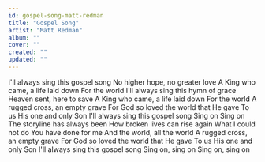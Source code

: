 ```yaml
---
id: gospel-song-matt-redman
title: "Gospel Song"
artist: "Matt Redman"
album: ""
cover: ""
created: ""
updated: ""
---
```


I'll always sing this gospel song
No higher hope, no greater love
A King who came, a life laid down
For the world
I'll always sing this hymn of grace
Heaven sent, here to save
A King who came, a life laid down
For the world
A rugged cross, an empty grave
For God so loved the world that He gave
To us His one and only Son
I'll always sing this gospel song
Sing on
Sing on
The storyline has always been
How broken lives can rise again
What I could not do You have done for me
And the world, all the world
A rugged cross, an empty grave
For God so loved the world that He gave
To us His one and only Son
I'll always sing this gospel song
Sing on, sing on
Sing on, sing on